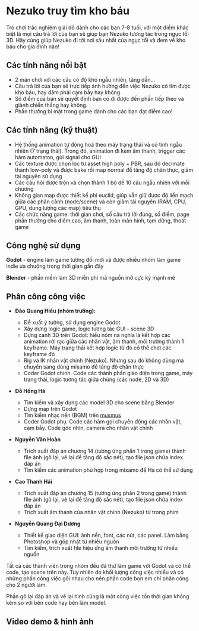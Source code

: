 # Nezuko truy tìm kho báu
Trò chơi trắc nghiệm giải đố dành cho các bạn 7-8 tuổi, với một điểm khác biệt là mọi câu trả lời của bạn sẽ giúp bạn Nezuko tương tác trong ngục tối 3D. Hãy cùng giúp Nezuko đi tới nơi sâu nhất của ngục tối và đem về kho báu cho gia đình nào!

## Các tính năng nổi bật
- 2 màn chơi với các câu có độ khó ngẫu nhiên, tăng dần...
- Câu trả lời của bạn sẽ trực tiếp ảnh hưởng đến việc Nezuko có tìm được kho báu, hay đâm phải cạm bẫy hay không.
- Số điểm của bạn sẽ quyết định bạn có đi được đến phần tiếp theo và giành chiến thắng hay không.
- Phần thưởng bí mật trong game dành cho các bạn đạt điểm cao!

## Các tính năng (kỹ thuật)
- Hệ thống animation tự động hoá theo máy trạng thái và có tính ngẫu nhiên (7 trạng thái). Trong đó, animation đi kèm âm thanh, trigger các hàm automaton, gửi signal cho GUI
- Các texture được chọn lọc từ asset high poly + PBR, sau đó decimate thành low-poly và được bake rồi map normal để tăng độ chân thực, giảm tài nguyên sử dụng
- Các câu hỏi được trộn và chọn thành 1 bộ đề 10 câu ngẫu nhiên với mỗi chương
- Không gian map được thiết kế phi euclid, giúp vẫn giữ được độ liền mạch giữa các phân cảnh (node/scene) và còn giảm tài nguyên (RAM, CPU, GPU, dung lượng các map) tiêu thụ
- Các chức năng game: thời gian chơi, số câu trả lời đúng, số điểm, page phần thưởng cho điểm cao, âm thanh, toàn màn hình, tạm dừng, thoát game

## Công nghệ sử dụng

**Godot** - engine làm game tương đối mới và được nhiều nhóm làm game indie ưa chuộng trong thời gian gần đây

**Blender** - phần mềm làm 3D miễn phí mã nguồn mở cực kỳ mạnh mẽ

## Phân công công việc
- **Đào Quang Hiếu (nhóm trưởng):**
  - Đề xuất ý tưởng, sử dụng engine Godot.
  - Xây dựng logic game, logic tương tác GUI - scene 3D
  - Dựng cảnh 3D trên Godot: hiểu nôm na nghĩa là kết hợp các animation rời rạc giữa các nhân vật, âm thanh, môi trường thành 1 keyframe. Máy trạng thái kết hợp logic từ đó có thể chơi các keyframe đó
  - Rig và IK nhân vật chính (Nezuko). Nhưng sau đó không dùng mà chuyển sang dùng mixamo để tăng độ chân thực
  - Coder Godot chính. Code các thành phần giao diện trong game, máy trạng thái, logic tương tác giữa chúng (các node, 2D và 3D)

- **Đỗ Hồng Hà**
  - Tìm kiếm và xây dựng các model 3D cho scene bằng Blender
  - Dựng map trên Godot
  - Tìm kiếm nhạc nền (BGM) trên [musmus](https://musmus.main.jp/)
  - Coder Godot phụ. Code các hàm gọi chuyển động các nhân vật, cạm bẫy. Code góc nhìn, camera cho nhân vật chính

- **Nguyễn Văn Hoàn**
  - Trích xuất đáp án chương 14 (tương ứng phần 1 trong game) thành file ảnh (gõ lại, vẽ lại để tăng độ sắc nét), tạo file json chứa index đáp án
  - Tìm kiếm các animation phù hợp trong mixamo để Hà có thể sử dụng

- **Cao Thanh Hải**
  - Trích xuất đáp án chương 15 (tương ứng phần 2 trong game) thành file ảnh (gõ lại, vẽ lại để tăng độ sắc nét), tạo file json chứa index đáp án
  - Trích xuất âm thanh của nhân vật chính (Nezuko) từ trong phim

- **Nguyễn Quang Đại Dương**
  - Thiết kế giao diện GUI: ảnh nền, font, các nút, các panel. Làm bằng Photoshop và góp nhặt từ nhiều nguồn
  - Tìm kiếm, trích xuất file hiệu ứng âm thanh môi trường từ nhiều nguồn

Tất cả các thành viên trong nhóm đều đã thử làm game với Godot và có thể code, tạo scene trên này. Tuy nhiên do khối lượng công việc nhiều và có những phần công việc gối nhau cho nên phần code bọn em chỉ phân công cho 2 người làm. 

Phần gõ lại đáp án và vẽ lại hình cũng là một công việc tốn thời gian không kém so với bên code hay bên làm model.
## Video demo & hình ảnh